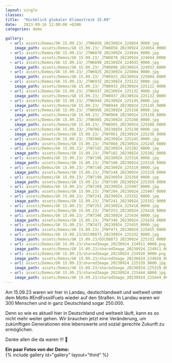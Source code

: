 ```yaml
---
layout: single
classes: 
title:  "Rückblick globaler Klimastreik 15.09"
date:   2023-09-16 12:00:00 +0200
categories: demo

gallery:
  - url: assets/Demos/GK 15.09.23/_JTW6858_20230924_224954_0000.jpg
    image_path: assets/Demos/GK 15.09.23/_JTW6858_20230924_224954_0000.jpg
  - url: assets/Demos/GK 15.09.23/_JTW6870_20230924_224944_0000.jpg
    image_path: assets/Demos/GK 15.09.23/_JTW6870_20230924_224944_0000.jpg
  - url: assets/Demos/GK 15.09.23/_JTW6890_20230924_224933_0000.jpg
    image_path: assets/Demos/GK 15.09.23/_JTW6890_20230924_224933_0000.jpg
  - url: assets/Demos/GK 15.09.23/_JTW6925_20230924_225004_0000.jpg
    image_path: assets/Demos/GK 15.09.23/_JTW6925_20230924_225004_0000.jpg
  - url: assets/Demos/GK 15.09.23/_JTW6932_20230924_225122_0000.jpg
    image_path: assets/Demos/GK 15.09.23/_JTW6932_20230924_225122_0000.jpg
  - url: assets/Demos/GK 15.09.23/_JTW6937_20230924_225132_0000.jpg
    image_path: assets/Demos/GK 15.09.23/_JTW6937_20230924_225132_0000.jpg
  - url: assets/Demos/GK 15.09.23/_JTW6944_20230924_225145_0000.jpg
    image_path: assets/Demos/GK 15.09.23/_JTW6944_20230924_225145_0000.jpg
  - url: assets/Demos/GK 15.09.23/_JTW6968_20230924_225158_0000.jpg
    image_path: assets/Demos/GK 15.09.23/_JTW6968_20230924_225158_0000.jpg
  - url: assets/Demos/GK 15.09.23/_JTW6985_20230924_225208_0000.jpg
    image_path: assets/Demos/GK 15.09.23/_JTW6985_20230924_225208_0000.jpg
  - url: assets/Demos/GK 15.09.23/_JTW7061_20230924_225230_0000.jpg
    image_path: assets/Demos/GK 15.09.23/_JTW7061_20230924_225230_0000.jpg
  - url: assets/Demos/GK 15.09.23/_JTW7068_20230924_225245_0000.jpg
    image_path: assets/Demos/GK 15.09.23/_JTW7068_20230924_225245_0000.jpg
  - url: assets/Demos/GK 15.09.23/_JTW7102_20230924_225302_0000.jpg
    image_path: assets/Demos/GK 15.09.23/_JTW7102_20230924_225302_0000.jpg
  - url: assets/Demos/GK 15.09.23/_JTW7106_20230924_225310_0000.jpg
    image_path: assets/Demos/GK 15.09.23/_JTW7106_20230924_225310_0000.jpg
  - url: assets/Demos/GK 15.09.23/_JTW7148_20230924_225319_0000.jpg
    image_path: assets/Demos/GK 15.09.23/_JTW7148_20230924_225319_0000.jpg
  - url: assets/Demos/GK 15.09.23/_JTW7199_20230924_225359_0000.jpg
    image_path: assets/Demos/GK 15.09.23/_JTW7199_20230924_225359_0000.jpg
  - url: assets/Demos/GK 15.09.23/_JTW7204_20230924_225407_0000.jpg
    image_path: assets/Demos/GK 15.09.23/_JTW7204_20230924_225407_0000.jpg
  - url: assets/Demos/GK 15.09.23/_JTW7241_20230924_225352_0000.jpg
    image_path: assets/Demos/GK 15.09.23/_JTW7241_20230924_225352_0000.jpg
  - url: assets/Demos/GK 15.09.23/_JTW7253_20230924_225418_0000.jpg
    image_path: assets/Demos/GK 15.09.23/_JTW7253_20230924_225418_0000.jpg
  - url: assets/Demos/GK 15.09.23/_JTW7346_20230924_225434_0000.jpg
    image_path: assets/Demos/GK 15.09.23/_JTW7346_20230924_225434_0000.jpg
  - url: assets/Demos/GK 15.09.23/_JTW7471_20230924_225455_0000.jpg
    image_path: assets/Demos/GK 15.09.23/_JTW7471_20230924_225455_0000.jpg
  - url: assets/Demos/GK 15.09.23/DSC08873_20230924_225332_0000.jpg
    image_path: assets/Demos/GK 15.09.23/DSC08873_20230924_225332_0000.jpg
  - url: assets/Demos/GK 15.09.23/sharedImage_20230924_224911_0000.png
    image_path: assets/Demos/GK 15.09.23/sharedImage_20230924_224911_0000.png
  - url: assets/Demos/GK 15.09.23/sharedImage_20230924_224920_0000.png
    image_path: assets/Demos/GK 15.09.23/sharedImage_20230924_224920_0000.png
  - url: assets/Demos/GK 15.09.23/sharedImage_20230924_225339_0000.jpg
    image_path: assets/Demos/GK 15.09.23/sharedImage_20230924_225339_0000.jpg
  - url: assets/Demos/GK 15.09.23/sharedImage_20230924_225444_0000.jpg
    image_path: assets/Demos/GK 15.09.23/sharedImage_20230924_225444_0000.jpg
---
```

Am 15.09.23 waren wir hier in Landau, deutschlandweit und weltweit unter dem Motto #EndFossilFuels wieder auf den Straßen. In Landau waren wir 300 Menschen und in ganz Deutschland sogar 250.000.

Denn so wie es aktuell hier in Deutschland und weltweit läuft, kann es so nicht mehr weiter gehen. Wir brauchen jetzt eine Veränderung, um zukünftigen Generationen eine lebenswerte und sozial gerechte Zukunft zu ermöglichen.

Danke allen die da waren !!! 💚

<b> Ein paar Fotos von der Demo: </b>  <br>
{% include gallery id="gallery" layout="third" %}
